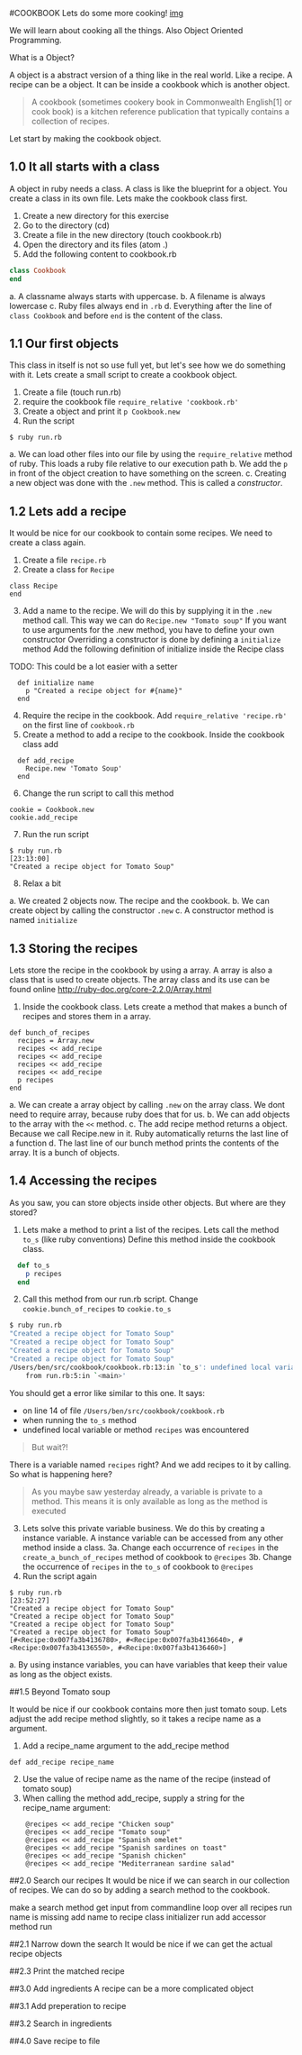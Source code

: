 #COOKBOOK
Lets do some more cooking!
[img](http://s2.quickmeme.com/img/3c/3ca2955b995c2b02bf1d821a8cf7066c5689eb3e2a4ebc7a80bfdf501290669c.jpg)

We will learn about cooking all the things. Also Object Oriented Programming.

What is a Object?

A object is a abstract version of a thing like in the real world. Like a recipe. 
A recipe can be a object. It can be inside a cookbook which is another object.

> A cookbook (sometimes cookery book in Commonwealth English[1] or cook book) is a kitchen reference publication that typically contains a collection of recipes.

Let start by making the cookbook object. 

## 1.0 It all starts with a class

A object in ruby needs a class. A class is like the blueprint for a object. You create a class in its own file.
Lets make the cookbook class first.

1. Create a new directory for this exercise
2. Go to the directory (cd)
3. Create a file in the new directory (touch cookbook.rb)
4. Open the directory and its files (atom .)
5. Add the following content to cookbook.rb

```ruby
class Cookbook
end
```

a. A classname always starts with uppercase. 
b. A filename is always lowercase
c. Ruby files always end in `.rb`
d. Everything after the line of `class Cookbook` and before `end` is the content of the class.

## 1.1 Our first objects

This class in itself is not so use full yet, but let's see how we do something with it.
Lets create a small script to create a cookbook object.

1. Create a file (touch run.rb)
2. require the cookbook file `require_relative 'cookbook.rb'`
3. Create a object and print it `p Cookbook.new`
4. Run the script

```
$ ruby run.rb
```

a. We can load other files into our file by using the `require_relative` method of ruby. This loads a ruby file relative to our execution path 
b. We add the `p` in front of the object creation to have something on the screen.
c. Creating a new object was done with the `.new` method. This is called a *constructor*.

## 1.2 Lets add a recipe

It would be nice for our cookbook to contain some recipes. We need to create a class again.

1. Create a file `recipe.rb`
2. Create a class for `Recipe`

```
class Recipe
end
```

3. Add a name to the recipe. We will do this by supplying it in the `.new` method call.
This way we can do `Recipe.new "Tomato soup"` If you want to use arguments for the .new method, you have to define your own constructor
Overriding a constructor is done by defining a `initialize` method
Add the following definition of initialize inside the Recipe class

TODO: This could be a lot easier with a setter

```
  def initialize name
    p "Created a recipe object for #{name}"
  end
```

4. Require the recipe in the cookbook. Add `require_relative 'recipe.rb'` on the first line of `cookbook.rb`
5. Create a method to add a recipe to the cookbook. Inside the cookbook class add 
  
```
  def add_recipe
    Recipe.new 'Tomato Soup'
  end
```

6. Change the run script to call this method

```
cookie = Cookbook.new
cookie.add_recipe
```

7. Run the run script

```
$ ruby run.rb                                                                                                                                                                                           [23:13:00]
"Created a recipe object for Tomato Soup"
```  

8. Relax a bit

a. We created 2 objects now. The recipe and the cookbook.
b. We can create object by calling the constructor `.new`
c. A constructor method is named `initialize`

## 1.3 Storing the recipes
Lets store the recipe in the cookbook by using a array. A array is also a class that is used to create objects.
The array class and its use can be found online http://ruby-doc.org/core-2.2.0/Array.html

1. Inside the cookbook class. Lets create a method that makes a bunch of recipes and stores them in a array. 

```
def bunch_of_recipes
  recipes = Array.new
  recipes << add_recipe
  recipes << add_recipe
  recipes << add_recipe
  recipes << add_recipe
  p recipes
end
```

a. We can create a array object by calling `.new` on the array class. We dont need to require array, because ruby does that for us.
b. We can add objects to the array with the `<<` method. 
c. The add recipe method returns a object. Because we call Recipe.new in it. Ruby automatically returns the last line of a function
d. The last line of our bunch method prints the contents of the array. It is a bunch of objects.

## 1.4 Accessing the recipes
As you saw, you can store objects inside other objects. But where are they stored?

1. Lets make a method to print a list of the recipes. Lets call the method `to_s` (like ruby conventions)
Define this method inside the cookbook class.

```ruby
  def to_s
    p recipes
  end
```
2. Call this method from our run.rb script. Change `cookie.bunch_of_recipes` to `cookie.to_s`

```bash
$ ruby run.rb                                                                                                                                                                                           [23:49:27]
"Created a recipe object for Tomato Soup"
"Created a recipe object for Tomato Soup"
"Created a recipe object for Tomato Soup"
"Created a recipe object for Tomato Soup"
/Users/ben/src/cookbook/cookbook.rb:13:in `to_s': undefined local variable or method `recipes' for #<Cookbook:0x007f9112a2ded8> (NameError)
	from run.rb:5:in `<main>'
```

You should get a error like similar to this one.
It says:

- on line 14 of file `/Users/ben/src/cookbook/cookbook.rb` 
- when running the `to_s` method
- undefined local variable or method `recipes` was encountered

> But wait?!

There is a variable named `recipes` right? And we add recipes to it by calling. So what is happening here?
 
> As you maybe saw yesterday already, a variable is private to a method. This means it is only available as long as the method is executed

3. Lets solve this private variable business. We do this by creating a instance variable. A instance variable can be accessed from any other method inside a class.
3a. Change each occurrence of `recipes` in the `create_a_bunch_of_recipes` method of cookbook to `@recipes` 
3b. Change the occurrence of `recipes` in the `to_s` of cookbook to `@recipes`
4. Run the script again

```
$ ruby run.rb                                                                                                                                                                                           [23:52:27]
"Created a recipe object for Tomato Soup"
"Created a recipe object for Tomato Soup"
"Created a recipe object for Tomato Soup"
"Created a recipe object for Tomato Soup"
[#<Recipe:0x007fa3b4136780>, #<Recipe:0x007fa3b4136640>, #<Recipe:0x007fa3b4136550>, #<Recipe:0x007fa3b4136460>]
```

a. By using instance variables, you can have variables that keep their value as long as the object exists.

##1.5 Beyond Tomato soup

It would be nice if our cookbook contains more then just tomato soup.
Lets adjust the add recipe method slightly, so it takes a recipe name as a argument.

1. Add a recipe_name argument to the add_recipe method

```
def add_recipe recipe_name
```

2. Use the value of recipe name as the name of the recipe (instead of tomato soup)
3. When calling the method add_recipe, supply a string for the recipe_name argument:

```
    @recipes << add_recipe "Chicken soup"
    @recipes << add_recipe "Tomato soup"
    @recipes << add_recipe "Spanish omelet"
    @recipes << add_recipe "Spanish sardines on toast"
    @recipes << add_recipe "Spanish chicken"
    @recipes << add_recipe "Mediterranean sardine salad"
```

##2.0 Search our recipes
It would be nice if we can search in our collection of recipes. We can do so by adding a search method to the cookbook.

make a search method
get input from commandline
loop over all recipes
run
name is missing
add name to recipe class initializer
run
add accessor method
run 


##2.1 Narrow down the search
It would be nice if we can get the actual recipe objects

##2.3 Print the matched recipe

##3.0 Add ingredients
A recipe can be a more complicated object

##3.1 Add preperation to recipe

##3.2 Search in ingredients

##4.0 Save recipe to file 















